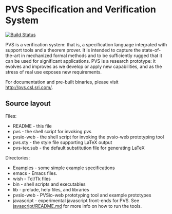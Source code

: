 PVS Specification and Verification System
=========================================

[![Build Status](https://travis-ci.org/SRI-CSL/PVS.svg?branch=master)](https://travis-ci.org/SRI-CSL/PVS)

PVS is a verification system: that is, a specification language integrated with support tools and a theorem prover. It is intended to capture the state-of-the-art in mechanized formal methods and to be sufficiently rugged that it can be used for significant applications. PVS is a research prototype: it evolves and improves as we develop or apply new capabilities, and as the stress of real use exposes new requirements.

For documentation and pre-built binaries, please visit http://pvs.csl.sri.com/.


Source layout
-------------
Files:

* README           - this file
* pvs              - the shell script for invoking pvs
* pvsio-web        - the shell script for invoking the pvsio-web prototyping tool
* pvs.sty	   - the style file supporting LaTeX output
* pvs-tex.sub      - the default substitution file for generating LaTeX

Directories:
* Examples - some simple example specifications
* emacs    - Emacs files.
* wish     - Tcl/Tk files
* bin      - shell scripts and executables
* lib      - prelude, help files, and libraries
* pvsio-web  - PVSio-web prototyping tool and example prototypes
* javascript -  experimental javascript front-ends for PVS. See [javascript/README.md](javascript/README.md) for more info on how to run the tools.
